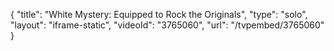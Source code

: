 {
    "title": "White Mystery: Equipped to Rock the Originals",
    "type": "solo",
    "layout": "iframe-static",
    "videoId": "3765060",
    "url": "\/tvpembed\/3765060"
}